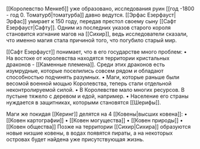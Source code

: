[[Королевство Менкеб]] уже образовано, исследования руин [[год -1800 - год 0. Томатурб|томатурба]] давно ведутся. [[Эрфас Езерфауст|Эрфас]] умирает к 150 году, передав престол своему сыну [[Сафт Езерфауст|Сафту]]. Одним из последних указов старого короля становится изгнание магов на [[Сихир]], ведь исследователи сказали, что именно магия стала причиной того, что погубило старый мир.

[[Сафт Езерфауст]] понимает, что в его государстве много проблем:
	• На востоке от королевства находятся территории кристальных драконов - [[Каменные племена]]. Среди этих драконов есть изумрудные, которые поселились совсем рядом и обладают способностью подчинять разумных.
	• Маги, которые раньше были весомой военной мощью Королевства, теперь стали отдельной неконтролируемой силой.
	• В Королевстве мало многих ресурсов. В пустыне тяжело с деревом и едой, например.
	• Население его страны нуждается в защитниках, которыми становятся [[Шерифы]].



Маги же покидая [[Керинг]] делятся на 4 [[Ковены|высших ковена]]:
	• [[Ковен картографии]]
	• [[Ковен могущества]]
	• [[Ковен природы]]
	• [[Ковен общества]]
Позже на территории [[Сихир|Сихира]] образуются новые низшие ковены, в водах появятся пираты, а на некоторых островах будет найдена уже присутствующая жизнь.